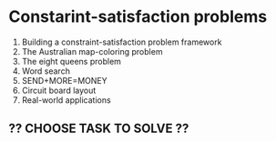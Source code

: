 # Constarint-satisfaction problems

1. Building a constraint-satisfaction problem framework
2. The Australian map-coloring problem
3. The eight queens problem
4. Word search
5. SEND+MORE=MONEY
6. Circuit board layout
7. Real-world applications

## ?? CHOOSE TASK TO SOLVE ??
